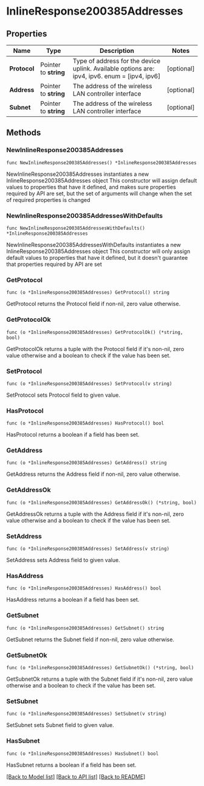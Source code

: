 # InlineResponse200385Addresses

## Properties

Name | Type | Description | Notes
------------ | ------------- | ------------- | -------------
**Protocol** | Pointer to **string** | Type of address for the device uplink. Available options are: ipv4, ipv6. enum &#x3D; [ipv4, ipv6] | [optional] 
**Address** | Pointer to **string** | The address of the wireless LAN controller interface | [optional] 
**Subnet** | Pointer to **string** | The address of the wireless LAN controller interface | [optional] 

## Methods

### NewInlineResponse200385Addresses

`func NewInlineResponse200385Addresses() *InlineResponse200385Addresses`

NewInlineResponse200385Addresses instantiates a new InlineResponse200385Addresses object
This constructor will assign default values to properties that have it defined,
and makes sure properties required by API are set, but the set of arguments
will change when the set of required properties is changed

### NewInlineResponse200385AddressesWithDefaults

`func NewInlineResponse200385AddressesWithDefaults() *InlineResponse200385Addresses`

NewInlineResponse200385AddressesWithDefaults instantiates a new InlineResponse200385Addresses object
This constructor will only assign default values to properties that have it defined,
but it doesn't guarantee that properties required by API are set

### GetProtocol

`func (o *InlineResponse200385Addresses) GetProtocol() string`

GetProtocol returns the Protocol field if non-nil, zero value otherwise.

### GetProtocolOk

`func (o *InlineResponse200385Addresses) GetProtocolOk() (*string, bool)`

GetProtocolOk returns a tuple with the Protocol field if it's non-nil, zero value otherwise
and a boolean to check if the value has been set.

### SetProtocol

`func (o *InlineResponse200385Addresses) SetProtocol(v string)`

SetProtocol sets Protocol field to given value.

### HasProtocol

`func (o *InlineResponse200385Addresses) HasProtocol() bool`

HasProtocol returns a boolean if a field has been set.

### GetAddress

`func (o *InlineResponse200385Addresses) GetAddress() string`

GetAddress returns the Address field if non-nil, zero value otherwise.

### GetAddressOk

`func (o *InlineResponse200385Addresses) GetAddressOk() (*string, bool)`

GetAddressOk returns a tuple with the Address field if it's non-nil, zero value otherwise
and a boolean to check if the value has been set.

### SetAddress

`func (o *InlineResponse200385Addresses) SetAddress(v string)`

SetAddress sets Address field to given value.

### HasAddress

`func (o *InlineResponse200385Addresses) HasAddress() bool`

HasAddress returns a boolean if a field has been set.

### GetSubnet

`func (o *InlineResponse200385Addresses) GetSubnet() string`

GetSubnet returns the Subnet field if non-nil, zero value otherwise.

### GetSubnetOk

`func (o *InlineResponse200385Addresses) GetSubnetOk() (*string, bool)`

GetSubnetOk returns a tuple with the Subnet field if it's non-nil, zero value otherwise
and a boolean to check if the value has been set.

### SetSubnet

`func (o *InlineResponse200385Addresses) SetSubnet(v string)`

SetSubnet sets Subnet field to given value.

### HasSubnet

`func (o *InlineResponse200385Addresses) HasSubnet() bool`

HasSubnet returns a boolean if a field has been set.


[[Back to Model list]](../README.md#documentation-for-models) [[Back to API list]](../README.md#documentation-for-api-endpoints) [[Back to README]](../README.md)


